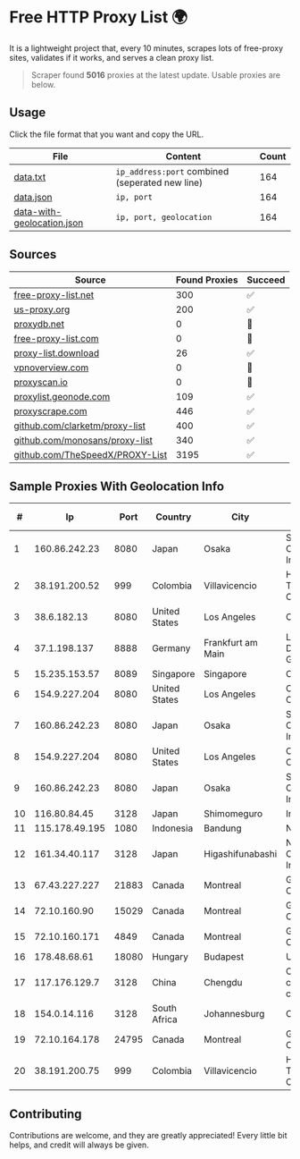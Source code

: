 
# Free HTTP Proxy List 🌍

It is a lightweight project that, every 10 minutes, scrapes lots of free-proxy sites, validates if it works, and serves a clean proxy list.


> Scraper found **5016** proxies at the latest update. Usable proxies are below.

## Usage

Click the file format that you want and copy the URL.


|File|Content|Count|
|----|-------|-----|
|[data.txt](https://raw.githubusercontent.com/themiralay/Proxy-List-World/master/data.txt)|`ip_address:port` combined (seperated new line)|164|
|[data.json](https://raw.githubusercontent.com/themiralay/Proxy-List-World/master/data.json)|`ip, port`|164|
|[data-with-geolocation.json](https://raw.githubusercontent.com/themiralay/Proxy-List-World/master/data-with-geolocation.json)|`ip, port, geolocation`|164|

## Sources

|Source|Found Proxies|Succeed|
|------|-------------|-------|
|[free-proxy-list.net](https://free-proxy-list.net)|300|✅|
|[us-proxy.org](https://www.us-proxy.org)|200|✅|
|[proxydb.net](http://proxydb.net)|0|🚫|
|[free-proxy-list.com](https://free-proxy-list.com/?page=&port=&type%5B%5D=http&type%5B%5D=https&up_time=0&search=Search)|0|🚫|
|[proxy-list.download](https://www.proxy-list.download/HTTP)|26|✅|
|[vpnoverview.com](https://vpnoverview.com/privacy/anonymous-browsing/free-proxy-servers)|0|🚫|
|[proxyscan.io](https://www.proxyscan.io)|0|🚫|
|[proxylist.geonode.com](https://proxylist.geonode.com/api/proxy-list?limit=300&page=1&sort_by=lastChecked&sort_type=desc&protocols=http,https)|109|✅|
|[proxyscrape.com](https://api.proxyscrape.com/v2/?request=displayproxies&protocol=http&timeout=10000&country=all&ssl=all&anonymity=all)|446|✅|
|[github.com/clarketm/proxy-list](https://raw.githubusercontent.com/clarketm/proxy-list/master/proxy-list-raw.txt)|400|✅|
|[github.com/monosans/proxy-list](https://raw.githubusercontent.com/monosans/proxy-list/main/proxies/http.txt)|340|✅|
|[github.com/TheSpeedX/PROXY-List](https://raw.githubusercontent.com/TheSpeedX/PROXY-List/master/http.txt)|3195|✅|


## Sample Proxies With Geolocation Info

|#|Ip|Port|Country|City|Internet Service Provider|
|-|--|----|-------|----|-------------------------|
|1|160.86.242.23|8080|Japan|Osaka|Sony Network Communications Inc|
|2|38.191.200.52|999|Colombia|Villavicencio|Hola Telecomunicacines Colombia S.A.S|
|3|38.6.182.13|8080|United States|Los Angeles|Cnservers LLC|
|4|37.1.198.137|8888|Germany|Frankfurt am Main|Leaseweb Deutschland GmbH|
|5|15.235.153.57|8089|Singapore|Singapore|OVH Hosting|
|6|154.9.227.204|8080|United States|Los Angeles|Cogent Communications|
|7|160.86.242.23|8080|Japan|Osaka|Sony Network Communications Inc|
|8|154.9.227.204|8080|United States|Los Angeles|Cogent Communications|
|9|160.86.242.23|8080|Japan|Osaka|Sony Network Communications Inc|
|10|116.80.84.45|3128|Japan|Shimomeguro|InfoSphere|
|11|115.178.49.195|1080|Indonesia|Bandung|NOC SIMAYA|
|12|161.34.40.117|3128|Japan|Higashifunabashi|NTT PC Communications, Inc.|
|13|67.43.227.227|21883|Canada|Montreal|GloboTech Communications|
|14|72.10.160.90|15029|Canada|Montreal|GloboTech Communications|
|15|72.10.160.171|4849|Canada|Montreal|GloboTech Communications|
|16|178.48.68.61|18080|Hungary|Budapest|UPC|
|17|117.176.129.7|3128|China|Chengdu|China Mobile communications corporation|
|18|154.0.14.116|3128|South Africa|Johannesburg|Cisp IP3|
|19|72.10.164.178|24795|Canada|Montreal|GloboTech Communications|
|20|38.191.200.75|999|Colombia|Villavicencio|Hola Telecomunicacines Colombia S.A.S|



## Contributing

Contributions are welcome, and they are greatly appreciated! Every
little bit helps, and credit will always be given.

